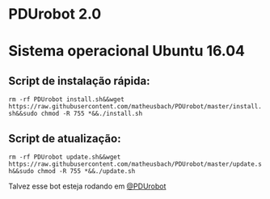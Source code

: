 # PDUrobot 2.0

# Sistema operacional Ubuntu 16.04

## Script de instalação rápida:

```rm -rf PDUrobot install.sh&&wget https://raw.githubusercontent.com/matheusbach/PDUrobot/master/install.sh&&sudo chmod -R 755 *&&./install.sh```

## Script de atualização:

```rm -rf PDUrobot update.sh&&wget https://raw.githubusercontent.com/matheusbach/PDUrobot/master/update.sh&&sudo chmod -R 755 *&&./update.sh```

Talvez esse bot esteja rodando em [@PDUrobot](t.me/PDUrobot)
